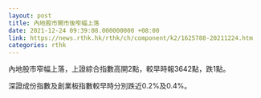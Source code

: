 ```yaml
---
layout: post
title: 內地股市開市後窄幅上落
date: 2021-12-24 09:39:08.000000000 +08:00
link: https://news.rthk.hk/rthk/ch/component/k2/1625788-20211224.htm
categories: rthk
---
```


內地股市窄幅上落，上證綜合指數高開2點，較早時報3642點，跌1點。

深證成份指數及創業板指數較早時分別跌近0.2%及0.4%。

